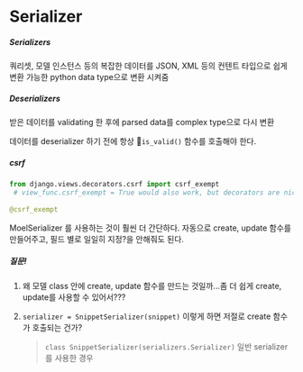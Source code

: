 # Serializer

##### Serializers

쿼리셋, 모델 인스턴스 등의 복잡한 데이터를 JSON, XML 등의 컨텐트 타입으로 쉽게 변환 가능한 python data type으로 변환 시켜줌



##### Deserializers

받은 데이터를 validating 한 후에 parsed data를 complex type으로 다시 변환

데이터를 deserializer 하기 전에 항상 `is_valid()` 함수를 호출해야 한다.



##### csrf

```python
from django.views.decorators.csrf import csrf_exempt
 # view_func.csrf_exempt = True would also work, but decorators are nicer
    
@csrf_exempt
```



 MoelSerializer 를 사용하는 것이 훨씬 더 간단하다. 자동으로 create, update 함수를 만들어주고, 필드 별로  일일히 지정?을 안해줘도 된다.



##### 질문!

1. 왜 모델 class 안에 create, update 함수를 만드는 것일까...좀 더 쉽게 create, update를 사용할 수 있어서???

2. `serializer = SnippetSerializer(snippet)` 이렇게 하면 저절로 create 함수가 호출되는 건가?

   > `class SnippetSerializer(serializers.Serializer)` 일반 serializer 를 사용한 경우